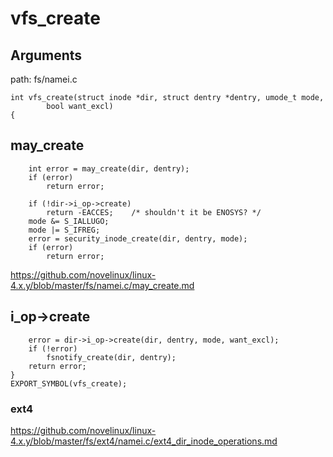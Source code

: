 vfs_create
========================================

Arguments
----------------------------------------

path: fs/namei.c
```
int vfs_create(struct inode *dir, struct dentry *dentry, umode_t mode,
        bool want_excl)
{
```

may_create
----------------------------------------

```
    int error = may_create(dir, dentry);
    if (error)
        return error;

    if (!dir->i_op->create)
        return -EACCES;    /* shouldn't it be ENOSYS? */
    mode &= S_IALLUGO;
    mode |= S_IFREG;
    error = security_inode_create(dir, dentry, mode);
    if (error)
        return error;
```

https://github.com/novelinux/linux-4.x.y/blob/master/fs/namei.c/may_create.md

i_op->create
----------------------------------------

```
    error = dir->i_op->create(dir, dentry, mode, want_excl);
    if (!error)
        fsnotify_create(dir, dentry);
    return error;
}
EXPORT_SYMBOL(vfs_create);
```

### ext4

https://github.com/novelinux/linux-4.x.y/blob/master/fs/ext4/namei.c/ext4_dir_inode_operations.md
